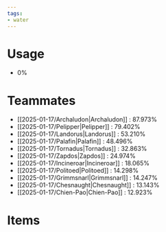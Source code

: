 ```yaml
---
tags:
- water
---
```

# Usage
- 0%
# Teammates
- [[2025-01-17/Archaludon|Archaludon]] : 87.973%
- [[2025-01-17/Pelipper|Pelipper]] : 79.402%
- [[2025-01-17/Landorus|Landorus]] : 53.210%
- [[2025-01-17/Palafin|Palafin]] : 48.496%
- [[2025-01-17/Tornadus|Tornadus]] : 32.863%
- [[2025-01-17/Zapdos|Zapdos]] : 24.974%
- [[2025-01-17/Incineroar|Incineroar]] : 18.065%
- [[2025-01-17/Politoed|Politoed]] : 14.298%
- [[2025-01-17/Grimmsnarl|Grimmsnarl]] : 14.247%
- [[2025-01-17/Chesnaught|Chesnaught]] : 13.143%
- [[2025-01-17/Chien-Pao|Chien-Pao]] : 12.923%
# Items